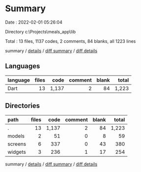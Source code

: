 # Summary

Date : 2022-02-01 05:26:04

Directory c:\Projects\meals_app\lib

Total : 13 files,  1137 codes, 2 comments, 84 blanks, all 1223 lines

summary / [details](details.md) / [diff summary](diff.md) / [diff details](diff-details.md)

## Languages
| language | files | code | comment | blank | total |
| :--- | ---: | ---: | ---: | ---: | ---: |
| Dart | 13 | 1,137 | 2 | 84 | 1,223 |

## Directories
| path | files | code | comment | blank | total |
| :--- | ---: | ---: | ---: | ---: | ---: |
| . | 13 | 1,137 | 2 | 84 | 1,223 |
| models | 2 | 51 | 0 | 8 | 59 |
| screens | 6 | 337 | 0 | 43 | 380 |
| widgets | 3 | 236 | 1 | 17 | 254 |

summary / [details](details.md) / [diff summary](diff.md) / [diff details](diff-details.md)